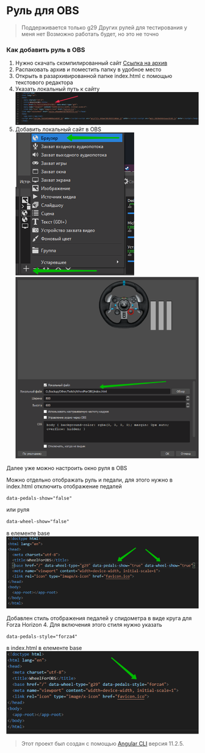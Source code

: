 # Руль для OBS

> Поддерживается только g29
> Других рулей для тестирования у меня нет
> Возможно работать будет, но это не точно

### Как добавить руль в OBS

1. Нужно скачать скомпилированный сайт [Ссылка на архив](https://drive.google.com/file/d/1QwgIVLdMNGgr6gxakMy3QNxs386YUJqg/view?usp=sharing)
2. Распаковать архив и поместить папку в удобное место
3. Открыть в разархивированной папке index.html с помощью текстового редактора
4. Указать локальный путь к сайту
![image][image1]
5. Добавить локальный сайт в OBS
![image][add1]
![image][add2]

Далее уже можно настроить окно руля в OBS

Можно отдельно отображать руль и педали, для этого нужно в index.html отключить отображение педалей

```html
data-pedals-show="false"
```

или руля

```html
data-wheel-show="false"
```

в елементе base
![image][image2]

Добавлен стиль отображения педалей у спидометра в виде круга для Forza Horizon 4. Для включения этого стиля нужно указать

```html
data-pedals-style="forza4"
```

в index.html в елементе base
![image][image3]

> Этот проект был создан с помощью [Angular CLI](https://github.com/angular/angular-cli) версия 11.2.5.

[image1]: ../path.jpg
[add1]: add1.png
[add2]: add2.png
[image2]: ../15a70e71fd.png
[image3]: ../a13b5c65d4.png
